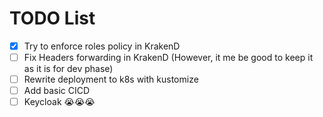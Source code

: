 # TODO List

- [x] Try to enforce roles policy in KrakenD
- [ ] Fix Headers forwarding in KrakenD (However, it me be good to keep it as it is for dev phase)
- [ ] Rewrite deployment to k8s with kustomize 
- [ ] Add basic CICD
- [ ] Keycloak 😭😭😭
